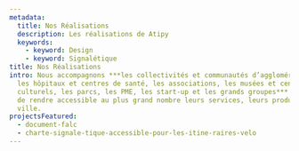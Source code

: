 ```yaml
---
metadata:
  title: Nos Réalisations
  description: Les réalisations de Atipy
  keywords:
    - keyword: Design
    - keyword: Signalétique
title: Nos Réalisations
intro: Nous accompagnons ***les collectivités et communautés d’agglomération,
  les hôpitaux et centres de santé, les associations, les musées et centres
  culturels, les parcs, les PME, les start-up et les grands groupes*** désireux
  de rendre accessible au plus grand nombre leurs services, leurs produits, leur
  ville.
projectsFeatured:
  - document-falc
  - charte-signale-tique-accessible-pour-les-itine-raires-velo
---
```

